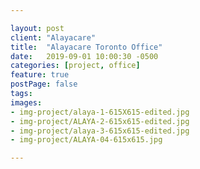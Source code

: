 ```yaml
---

layout: post
client: "Alayacare"
title:  "Alayacare Toronto Office"
date:   2019-09-01 10:00:30 -0500
categories: [project, office]
feature: true
postPage: false
tags:
images: 
- img-project/alaya-1-615X615-edited.jpg
- img-project/ALAYA-2-615x615-edited.jpg
- img-project/alaya-3-615x615-edited.jpg
- img-project/ALAYA-04-615x615.jpg

---
```



